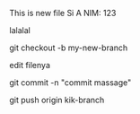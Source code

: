 ﻿This
is
new
file
Si
A
NIM:
123

lalalal

git checkout -b my-new-branch

edit filenya

git commit -n "commit massage"

git push origin kik-branch


